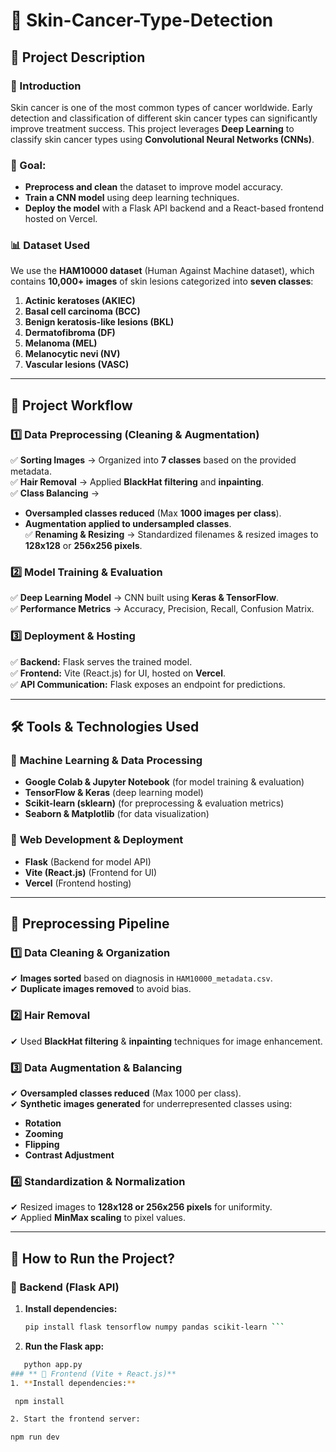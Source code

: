 # 🏥 Skin-Cancer-Type-Detection  

## 📌 Project Description  

### **🔹 Introduction**  
Skin cancer is one of the most common types of cancer worldwide. Early detection and classification of different skin cancer types can significantly improve treatment success. This project leverages **Deep Learning** to classify skin cancer types using **Convolutional Neural Networks (CNNs)**.  

### **🎯 Goal:**  
- **Preprocess and clean** the dataset to improve model accuracy.  
- **Train a CNN model** using deep learning techniques.  
- **Deploy the model** with a Flask API backend and a React-based frontend hosted on Vercel.  

### **📊 Dataset Used**  
We use the **HAM10000 dataset** (Human Against Machine dataset), which contains **10,000+ images** of skin lesions categorized into **seven classes**:  
1. **Actinic keratoses (AKIEC)**  
2. **Basal cell carcinoma (BCC)**  
3. **Benign keratosis-like lesions (BKL)**  
4. **Dermatofibroma (DF)**  
5. **Melanoma (MEL)**  
6. **Melanocytic nevi (NV)**  
7. **Vascular lesions (VASC)**  

---

## 🔄 **Project Workflow**  

### **1️⃣ Data Preprocessing (Cleaning & Augmentation)**  
✅ **Sorting Images** → Organized into **7 classes** based on the provided metadata.  
✅ **Hair Removal** → Applied **BlackHat filtering** and **inpainting**.  
✅ **Class Balancing** →  
   - **Oversampled classes reduced** (Max **1000 images per class**).  
   - **Augmentation applied to undersampled classes**.  
✅ **Renaming & Resizing** → Standardized filenames & resized images to **128x128** or **256x256 pixels**.  

### **2️⃣ Model Training & Evaluation**  
✅ **Deep Learning Model** → CNN built using **Keras & TensorFlow**.  
✅ **Performance Metrics** → Accuracy, Precision, Recall, Confusion Matrix.  

### **3️⃣ Deployment & Hosting**  
✅ **Backend:** Flask serves the trained model.  
✅ **Frontend:** Vite (React.js) for UI, hosted on **Vercel**.  
✅ **API Communication:** Flask exposes an endpoint for predictions.  

---

## 🛠️ **Tools & Technologies Used**  

### 🔹 **Machine Learning & Data Processing**  
- **Google Colab & Jupyter Notebook** (for model training & evaluation)  
- **TensorFlow & Keras** (deep learning model)  
- **Scikit-learn (sklearn)** (for preprocessing & evaluation metrics)  
- **Seaborn & Matplotlib** (for data visualization)  

### 🔹 **Web Development & Deployment**  
- **Flask** (Backend for model API)  
- **Vite (React.js)** (Frontend for UI)  
- **Vercel** (Frontend hosting)  

---

## 📂 **Preprocessing Pipeline**  

### **1️⃣ Data Cleaning & Organization**  
✔ **Images sorted** based on diagnosis in `HAM10000_metadata.csv`.  
✔ **Duplicate images removed** to avoid bias.  

### **2️⃣ Hair Removal**  
✔ Used **BlackHat filtering** & **inpainting** techniques for image enhancement.  

### **3️⃣ Data Augmentation & Balancing**  
✔ **Oversampled classes reduced** (Max 1000 per class).  
✔ **Synthetic images generated** for underrepresented classes using:  
   - **Rotation**  
   - **Zooming**  
   - **Flipping**  
   - **Contrast Adjustment**  

### **4️⃣ Standardization & Normalization**  
✔ Resized images to **128x128 or 256x256 pixels** for uniformity.  
✔ Applied **MinMax scaling** to pixel values.  

---

## 🚀 **How to Run the Project?**  

### **🔹 Backend (Flask API)**  
1. **Install dependencies:**  
   ```bash
   pip install flask tensorflow numpy pandas scikit-learn ```
2. **Run the Flask app:**
```bash
   python app.py
### ** 🔹 Frontend (Vite + React.js)**
1. **Install dependencies:**

 npm install

2. Start the frontend server:

npm run dev
